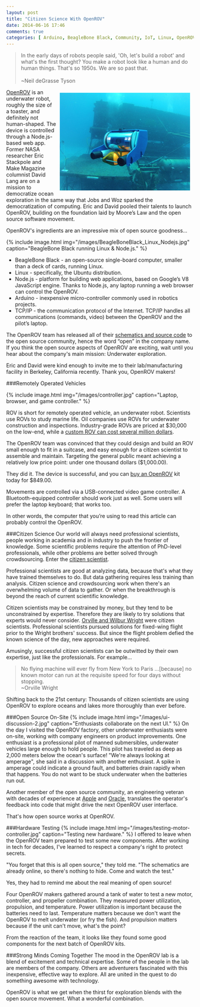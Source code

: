 ```yaml
---
layout: post
title: "Citizen Science With OpenROV"
date: 2014-06-16 17:46
comments: true
categories: [ Arduino, BeagleBone Black, Community, IoT, Linux, OpenROV ]
---
```


>In the early days of robots people said, 'Oh, let's build a robot' and what's the first thought? You make a robot look like a human and do human things. That's so 1950s. We are so past that. 
><br/>&nbsp;<br/>~Neil deGrasse Tyson

<img src="/images/openrov-uw.jpg" style="margin:10px;" alt="OpenROV: Underwater robot running Node.js." align="right">

[OpenROV](http://openrov.com) is an underwater robot, roughly the size of a toaster, and definitely not human-shaped. The device is controlled through a Node.js-based web app. Former NASA researcher Eric Stackpole and Make Magazine columnist David Lang are on a mission to democratize ocean exploration in the same way that Jobs and Woz sparked the democratization of  computing. Eric and David pooled their talents to launch OpenROV, building on the foundation laid by Moore’s Law and the open source software movement. 

<!--more-->

OpenROV's ingredients are an impressive mix of open source goodness...

{% include image.html img="/images/BeagleBoneBlack_Linux_Nodejs.jpg" caption="BeagleBone Black running Linux & Node.js." %}

* BeagleBone Black - an open-source single-board computer, smaller than a deck of cards, running Linux.
* Linux - specifically, the Ubuntu distribution.
* Node.js - platform for building web applications, based on Google’s V8 JavaScript engine. Thanks to Node.js, any laptop running a web browser can control the OpenROV.
* Arduino - inexpensive micro-controller commonly used in robotics projects.
* TCP/IP - the communication protocol of the Internet. TCP/IP handles all communications (commands, video) between the OpenROV and the pilot’s laptop. 

The OpenROV team has released all of their [schematics and source code](https://github.com/openrov) to the open source community, hence the word “open” in the company name. If you think the open source aspects of OpenROV are exciting, wait until you hear about the company's main mission: Underwater exploration.
<!--more-->
Eric and David were kind enough to invite me to their lab/manufacturing facility in Berkeley, California recently. Thank you, OpenROV makers!

###Remotely Operated Vehicles 

{% include image.html img="/images/controller.jpg" caption="Laptop, browser, and game controller." %}

ROV is short for remotely operated vehicle, an underwater robot. Scientists use ROVs to study marine life. Oil companies use ROVs for underwater construction and inspections. Industry-grade ROVs are priced at $30,000 on the low-end, while a [custom ROV can cost several million dollars](http://www.mbari.org/twenty/Tiburon.htm). 

The OpenROV team was convinced that they could design and build an ROV small enough to fit in a suitcase, and easy enough for a citizen scientist to assemble and maintain. Targeting the general public meant achieving a relatively low price point: under one thousand dollars ($1,000.00). 

They did it. The device is successful, and you can [buy an OpenROV](http://store.openrov.com/) kit today for $849.00.

Movements are controlled via a USB-connected video game controller. A Bluetooth-equipped controller should work just as well. Some users will prefer the laptop keyboard; that works too.

In other words, the computer that you’re using to read this article can probably control the OpenROV.

###Citizen Science
Our world will always need professional scientists, people working in academia and in industry to push the frontier of knowledge. Some scientific problems require the attention of PhD-level professionals, while other problems are better solved through crowdsourcing. Enter the [citizen scientist](http://en.wikipedia.org/wiki/Citizen_science).

Professional scientists are good at analyzing data, because that's what they have trained themselves to do. But data gathering requires less training than analysis. Citizen science and crowdsourcing work when there's an overwhelming volume of data to gather. Or when the breakthrough is beyond the reach of current scientific knowledge.

Citizen scientists may be constrained by money, but they tend to be unconstrained by expertise. Therefore they are likely to try solutions that experts would never consider. [Orville and Wilbur Wright](http://en.wikipedia.org/wiki/Wright_brothers) were citizen scientists. Professional scientists pursued solutions for fixed-wing flight prior to the Wright brothers' success. But since the flight problem defied the known science of the day, new approaches were required.

Amusingly, successful citizen scientists can be outwitted by their own expertise, just like the professionals. For example...

>No flying machine will ever fly from New York to Paris ...[because] no known motor can run at the requisite speed for four days without stopping.
><br/>~Orville Wright

Shifting back to the 21st century: Thousands of citizen scientists are using OpenROV to explore oceans and lakes more thoroughly than ever before.

###Open Source On-Site
{% include image.html img="/images/ui-discussion-2.jpg" caption="Enthusiasts collaborate on the next UI." %}
On the day I visited the OpenROV factory, other underwater enthusiasts were on-site, working with company engineers on product improvements. One enthusiast is a professional pilot of manned submersibles, underwater vehicles large enough to hold people. This pilot has traveled as deep as 2,000 meters below the ocean's surface! "We're always looking at amperage", she said in a discussion with another enthusiast. A spike in amperage could indicate a ground fault, and batteries drain rapidly when that happens. You do not want to be stuck underwater when the batteries run out.

Another member of the open source community, an engineering veteran with decades of experience at [Apple](http://apple.com) and [Oracle](http://oracle.com), translates the operator's feedback into code that might drive the next OpenROV user interface. 

That's how open source works at OpenROV. 

###Hardware Testing
{% include image.html img="/images/testing-motor-controller.jpg" caption="Testing new hardware." %}
I offered to leave when the OpenROV team prepared to test some new components. After working in tech for decades, I've learned to respect a company's right to protect secrets. 

"You forget that this is all open source," they told me. "The schematics are already online, so there's nothing to hide. Come and watch the test." 

Yes, they had to remind me about the real meaning of open source!

Four OpenROV makers gathered around a tank of water to test a new motor, controller, and propeller combination. They measured power utilization, propulsion, and temperature. Power utilization is important because the batteries need to last. Temperature matters because we don't want the OpenROV to melt underwater (or fry the fish). And propulsion matters because if the unit can't move, what's the point?

From the reaction of the team, it looks like they found some good components for the next batch of OpenROV kits.

###Strong Minds Coming Together
The mood in the OpenROV lab is a blend of excitement and technical expertise. Some of the people in the lab are members of the company. Others are adventurers fascinated with this inexpensive, effective way to explore. All are united in the quest to do something awesome with technology.

OpenROV is what we get when the thirst for exploration blends with the open source movement. What a wonderful combination.
